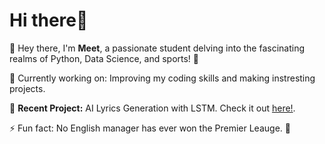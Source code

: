 # **Hi there**👋
🌟 Hey there, I'm **Meet**, a passionate student delving into the fascinating realms of Python, Data Science, and sports! 🚀

🔭 Currently working on: Improving my coding skills and making instresting projects.

📑 **Recent Project:** AI Lyrics Generation with LSTM. Check it out [here!](https://github.com/MeetShah9/rnn-lyrics-generation).

⚡ Fun fact: No English manager has ever won the Premier Leauge. 🤯
